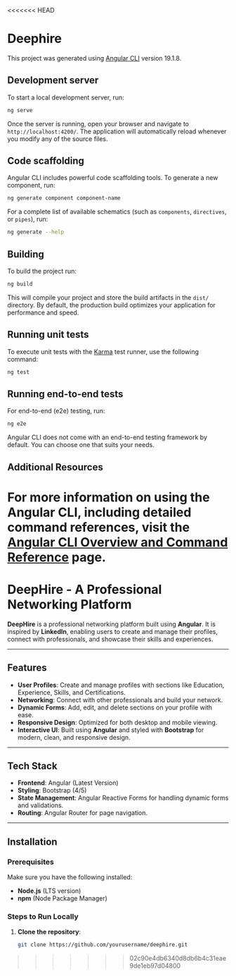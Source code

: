 <<<<<<< HEAD
# Deephire

This project was generated using [Angular CLI](https://github.com/angular/angular-cli) version 19.1.8.

## Development server

To start a local development server, run:

```bash
ng serve
```

Once the server is running, open your browser and navigate to `http://localhost:4200/`. The application will automatically reload whenever you modify any of the source files.

## Code scaffolding

Angular CLI includes powerful code scaffolding tools. To generate a new component, run:

```bash
ng generate component component-name
```

For a complete list of available schematics (such as `components`, `directives`, or `pipes`), run:

```bash
ng generate --help
```

## Building

To build the project run:

```bash
ng build
```

This will compile your project and store the build artifacts in the `dist/` directory. By default, the production build optimizes your application for performance and speed.

## Running unit tests

To execute unit tests with the [Karma](https://karma-runner.github.io) test runner, use the following command:

```bash
ng test
```

## Running end-to-end tests

For end-to-end (e2e) testing, run:

```bash
ng e2e
```

Angular CLI does not come with an end-to-end testing framework by default. You can choose one that suits your needs.

## Additional Resources

For more information on using the Angular CLI, including detailed command references, visit the [Angular CLI Overview and Command Reference](https://angular.dev/tools/cli) page.
=======
# DeepHire - A Professional Networking Platform

**DeepHire** is a professional networking platform built using **Angular**. It is inspired by **LinkedIn**, enabling users to create and manage their profiles, connect with professionals, and showcase their skills and experiences.

---

## Features

- **User Profiles**: Create and manage profiles with sections like Education, Experience, Skills, and Certifications.
- **Networking**: Connect with other professionals and build your network.
- **Dynamic Forms**: Add, edit, and delete sections on your profile with ease.
- **Responsive Design**: Optimized for both desktop and mobile viewing.
- **Interactive UI**: Built using **Angular** and styled with **Bootstrap** for modern, clean, and responsive design.

---

## Tech Stack

- **Frontend**: Angular (Latest Version)
- **Styling**: Bootstrap (4/5)
- **State Management**: Angular Reactive Forms for handling dynamic forms and validations.
- **Routing**: Angular Router for page navigation.

---

## Installation

### Prerequisites

Make sure you have the following installed:
- **Node.js** (LTS version)
- **npm** (Node Package Manager)

### Steps to Run Locally

1. **Clone the repository**:

   ```bash
   git clone https://github.com/yourusername/deephire.git
>>>>>>> 02c90e4db6340d8db6b4c31eae9de1eb97d04800

